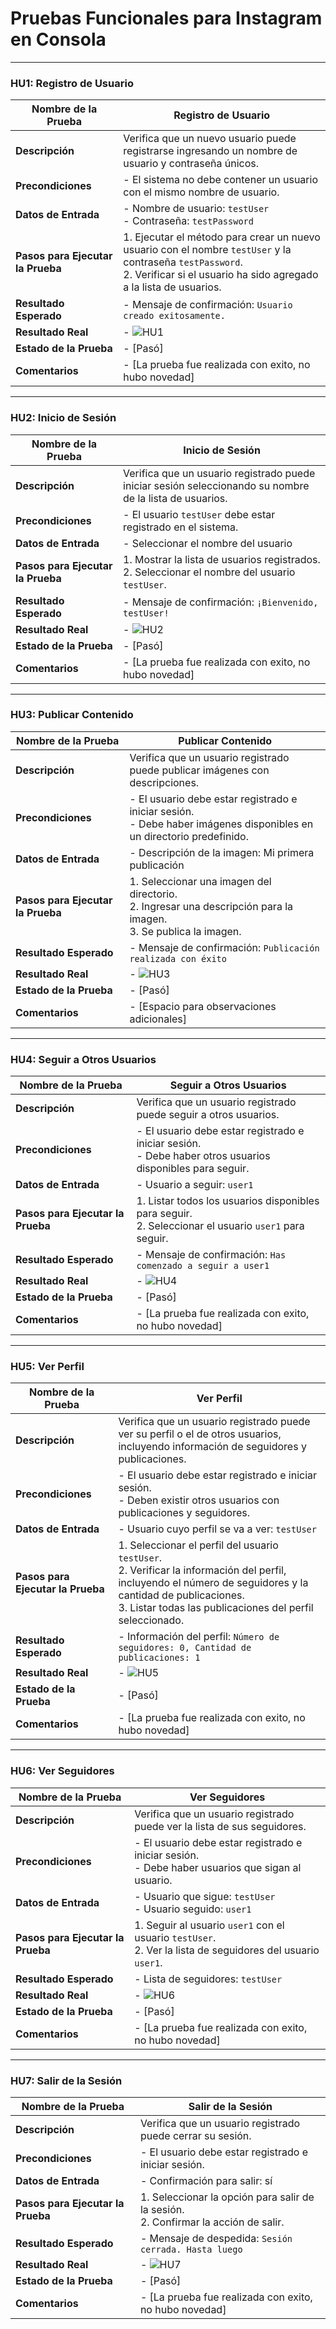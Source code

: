 # Pruebas Funcionales para Instagram en Consola

---

### HU1: Registro de Usuario

| **Nombre de la Prueba** | Registro de Usuario |
|-------------------------|---------------------|
| **Descripción**         | Verifica que un nuevo usuario puede registrarse ingresando un nombre de usuario y contraseña únicos. |
| **Precondiciones**      | - El sistema no debe contener un usuario con el mismo nombre de usuario. |
| **Datos de Entrada**    | - Nombre de usuario: `testUser` <br> - Contraseña: `testPassword` |
| **Pasos para Ejecutar la Prueba** | 1. Ejecutar el método para crear un nuevo usuario con el nombre `testUser` y la contraseña `testPassword`. <br> 2. Verificar si el usuario ha sido agregado a la lista de usuarios. |
| **Resultado Esperado**  | - Mensaje de confirmación: `Usuario creado exitosamente.` |
| **Resultado Real**      | - ![HU1](Iteracion_I\HU1.png) |
| **Estado de la Prueba** | - [Pasó] |
| **Comentarios**         | - [La prueba fue realizada con exito, no hubo novedad] |

---

### HU2: Inicio de Sesión

| **Nombre de la Prueba** | Inicio de Sesión |
|-------------------------|------------------|
| **Descripción**         | Verifica que un usuario registrado puede iniciar sesión seleccionando su nombre de la lista de usuarios. |
| **Precondiciones**      | - El usuario `testUser` debe estar registrado en el sistema. |
| **Datos de Entrada**    | - Seleccionar el nombre del usuario |
| **Pasos para Ejecutar la Prueba** | 1. Mostrar la lista de usuarios registrados. <br> 2. Seleccionar el nombre del usuario `testUser`. |
| **Resultado Esperado**  | - Mensaje de confirmación: `¡Bienvenido, testUser!` |
| **Resultado Real**      | - ![HU2](Iteracion_I\HU2.png) |
| **Estado de la Prueba** | - [Pasó] |
| **Comentarios**         | - [La prueba fue realizada con exito, no hubo novedad] |

---

### HU3: Publicar Contenido

| **Nombre de la Prueba** | Publicar Contenido |
|-------------------------|--------------------|
| **Descripción**         | Verifica que un usuario registrado puede publicar imágenes con descripciones. |
| **Precondiciones**      | - El usuario debe estar registrado e iniciar sesión. <br> - Debe haber imágenes disponibles en un directorio predefinido. |
| **Datos de Entrada**    | - Descripción de la imagen: Mi primera publicación |
| **Pasos para Ejecutar la Prueba** | 1. Seleccionar una imagen del directorio. <br> 2. Ingresar una descripción para la imagen. <br> 3. Se publica la imagen. |
| **Resultado Esperado**  | - Mensaje de confirmación: `Publicación realizada con éxito` |
| **Resultado Real**      | - ![HU3](Iteracion_I\HU3.png) |
| **Estado de la Prueba** | - [Pasó] |
| **Comentarios**         | - [Espacio para observaciones adicionales] |

---

### HU4: Seguir a Otros Usuarios

| **Nombre de la Prueba** | Seguir a Otros Usuarios |
|-------------------------|-------------------------|
| **Descripción**         | Verifica que un usuario registrado puede seguir a otros usuarios. |
| **Precondiciones**      | - El usuario debe estar registrado e iniciar sesión. <br> - Debe haber otros usuarios disponibles para seguir. |
| **Datos de Entrada**    | - Usuario a seguir: `user1` |
| **Pasos para Ejecutar la Prueba** | 1. Listar todos los usuarios disponibles para seguir. <br> 2. Seleccionar el usuario `user1` para seguir. |
| **Resultado Esperado**  | - Mensaje de confirmación: `Has comenzado a seguir a user1` |
| **Resultado Real**      | - ![HU4](Iteracion_I\HU4.png)|
| **Estado de la Prueba** | - [Pasó] |
| **Comentarios**         | - [La prueba fue realizada con exito, no hubo novedad] |

---

### HU5: Ver Perfil

| **Nombre de la Prueba** | Ver Perfil |
|-------------------------|------------|
| **Descripción**         | Verifica que un usuario registrado puede ver su perfil o el de otros usuarios, incluyendo información de seguidores y publicaciones. |
| **Precondiciones**      | - El usuario debe estar registrado e iniciar sesión. <br> - Deben existir otros usuarios con publicaciones y seguidores. |
| **Datos de Entrada**    | - Usuario cuyo perfil se va a ver: `testUser` |
| **Pasos para Ejecutar la Prueba** | 1. Seleccionar el perfil del usuario `testUser`. <br> 2. Verificar la información del perfil, incluyendo el número de seguidores y la cantidad de publicaciones. <br> 3. Listar todas las publicaciones del perfil seleccionado. |
| **Resultado Esperado**  | - Información del perfil: `Número de seguidores: 0, Cantidad de publicaciones: 1` |
| **Resultado Real**      | - ![HU5](Iteracion_I\HU5.png) |
| **Estado de la Prueba** | - [Pasó] |
| **Comentarios**         | - [La prueba fue realizada con exito, no hubo novedad] |

---

### HU6: Ver Seguidores

| **Nombre de la Prueba** | Ver Seguidores |
|-------------------------|----------------|
| **Descripción**         | Verifica que un usuario registrado puede ver la lista de sus seguidores. |
| **Precondiciones**      | - El usuario debe estar registrado e iniciar sesión. <br> - Debe haber usuarios que sigan al usuario. |
| **Datos de Entrada**    | - Usuario que sigue: `testUser` <br> - Usuario seguido: `user1` |
| **Pasos para Ejecutar la Prueba** | 1. Seguir al usuario `user1` con el usuario `testUser`. <br> 2. Ver la lista de seguidores del usuario `user1`. |
| **Resultado Esperado**  | - Lista de seguidores: `testUser` |
| **Resultado Real**      | - ![HU6](Iteracion_I\HU6.png) |
| **Estado de la Prueba** | - [Pasó] |
| **Comentarios**         | - [La prueba fue realizada con exito, no hubo novedad] |

---

### HU7: Salir de la Sesión

| **Nombre de la Prueba** | Salir de la Sesión |
|-------------------------|--------------------|
| **Descripción**         | Verifica que un usuario registrado puede cerrar su sesión. |
| **Precondiciones**      | - El usuario debe estar registrado e iniciar sesión. |
| **Datos de Entrada**    | - Confirmación para salir: sí |
| **Pasos para Ejecutar la Prueba** | 1. Seleccionar la opción para salir de la sesión. <br> 2. Confirmar la acción de salir. |
| **Resultado Esperado**  | - Mensaje de despedida: `Sesión cerrada. Hasta luego` |
| **Resultado Real**      | - ![HU7](Iteracion_I\HU7.png) |
| **Estado de la Prueba** | - [Pasó] |
| **Comentarios**         | - [La prueba fue realizada con exito, no hubo novedad] |
